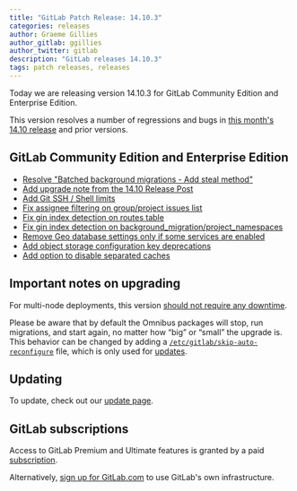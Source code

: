 ```yaml
---
title: "GitLab Patch Release: 14.10.3"
categories: releases
author: Graeme Gillies
author_gitlab: ggillies
author_twitter: gitlab
description: "GitLab releases 14.10.3"
tags: patch releases, releases
---
```


<!-- For detailed instructions on how to complete this, please see https://gitlab.com/gitlab-org/release/docs/blob/master/general/patch/blog-post.md -->

Today we are releasing version 14.10.3 for GitLab Community Edition and Enterprise Edition.

This version resolves a number of regressions and bugs in
[this month's 14.10 release](/releases/2022/04/22/gitlab-14-10-released/) and
prior versions.

## GitLab Community Edition and Enterprise Edition


* [Resolve "Batched background migrations - Add steal method"](https://gitlab.com/gitlab-org/gitlab/-/merge_requests/86551)
* [Add upgrade note from the 14.10 Release Post](https://gitlab.com/gitlab-org/gitlab/-/merge_requests/86614)
* [Add Git SSH / Shell limits](https://gitlab.com/gitlab-org/gitlab/-/merge_requests/87088)
* [Fix assignee filtering on group/project issues list](https://gitlab.com/gitlab-org/gitlab/-/merge_requests/87164)
* [Fix gin index detection on routes table](https://gitlab.com/gitlab-org/gitlab/-/merge_requests/87648)
* [Fix gin index detection on background_migration/project_namespaces](https://gitlab.com/gitlab-org/gitlab/-/merge_requests/87374)
* [Remove Geo database settings only if some services are enabled](https://gitlab.com/gitlab-org/omnibus-gitlab/-/merge_requests/6072)
* [Add object storage configuration key deprecations](https://gitlab.com/gitlab-org/omnibus-gitlab/-/merge_requests/6098)
* [Add option to disable separated caches](https://gitlab.com/gitlab-org/gitlab/-/merge_requests/88016)

## Important notes on upgrading

For multi-node deployments, this version [should not require any downtime](https://docs.gitlab.com/ee/update/#upgrading-without-downtime).

Please be aware that by default the Omnibus packages will stop, run migrations,
and start again, no matter how “big” or “small” the upgrade is. This behavior
can be changed by adding a [`/etc/gitlab/skip-auto-reconfigure`](http://docs.gitlab.com/omnibus/update/README.html) file,
which is only used for [updates](https://docs.gitlab.com/omnibus/update/README.html).

## Updating

To update, check out our [update page](/update/).

## GitLab subscriptions

Access to GitLab Premium and Ultimate features is granted by a paid [subscription](/pricing/).

Alternatively, [sign up for GitLab.com](https://gitlab.com/users/sign_in)
to use GitLab's own infrastructure.
